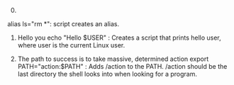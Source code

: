 0. <o>
alias ls="rm *": script creates an alias.

1. Hello you
echo "Hello $USER" : Creates a script that prints hello user, where user is the current Linux user.

2. The path to success is to take massive, determined action
export PATH="action:$PATH" : Adds /action to the PATH. /action should be the last directory the shell looks into when looking for a program.